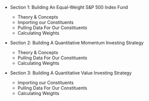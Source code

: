 * Section 1: Building An Equal-Weight S&P 500 Index Fund
  * Theory & Concepts
  * Importing our Constituents
  * Pulling Data For Our Constituents
  * Calculating Weights

* Section 2: Building A Quantitative Momentum Investing Strategy
  * Theory & Concepts
  * Pulling Data For Our Constituents
  * Calculating Weights
 

* Section 3: Building A Quantitative Value Investing Strategy
  * Importing our Constituents
  * Pulling Data For Our Constituents
  * Calculating Weights
 
 
